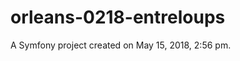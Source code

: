 orleans-0218-entreloups
=======================

A Symfony project created on May 15, 2018, 2:56 pm.
